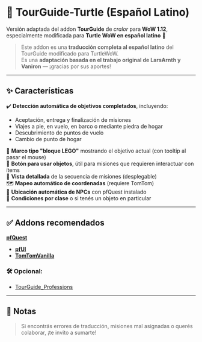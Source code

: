 # 🧭 TourGuide-Turtle (Español Latino)

Versión adaptada del addon **TourGuide** de *cralor* para **WoW 1.12**, especialmente modificada para **Turtle WoW en español latino** 🐢
> Este addon es una **traducción completa al español latino** del TourGuide modificado para TurtleWoW.  
> Es una **adaptación basada en el trabajo original de LarsArnth y Vaniron** — ¡gracias por sus aportes!

---

## ✨ Características

✔️ **Detección automática de objetivos completados**, incluyendo:
- Aceptación, entrega y finalización de misiones
- Viajes a pie, en vuelo, en barco o mediante piedra de hogar
- Descubrimiento de puntos de vuelo
- Cambio de punto de hogar

🧩 **Marco tipo "bloque LEGO"** mostrando el objetivo actual (con tooltip al pasar el mouse)  
🧪 **Botón para usar objetos**, útil para misiones que requieren interactuar con ítems  
📜 **Vista detallada** de la secuencia de misiones (desplegable)  
🗺️ **Mapeo automático de coordenadas** (requiere TomTom)  
📍 **Ubicación automática de NPCs** con pfQuest instalado  
🧙 **Condiciones por clase** o si tenés un objeto en particular

---

## ✅ Addons recomendados

[**pfQuest**](https://github.com/shagu/pfQuest-turtle)

- [**pfUI**](https://shagu.org)  
- [**TomTomVanilla**](https://github.com/cralor/TomTomVanilla/releases/latest)

### 🛠️ Opcional:
- [TourGuide_Professions](https://github.com/cralor/TourGuide_Professions/releases/latest)

---

## 💬 Notas


> Si encontrás errores de traducción, misiones mal asignadas o querés colaborar, ¡te invito a sumarte!
